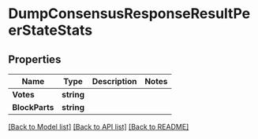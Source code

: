 # DumpConsensusResponseResultPeerStateStats

## Properties

Name | Type | Description | Notes
------------ | ------------- | ------------- | -------------
**Votes** | **string** |  | 
**BlockParts** | **string** |  | 

[[Back to Model list]](../README.md#documentation-for-models) [[Back to API list]](../README.md#documentation-for-api-endpoints) [[Back to README]](../README.md)


